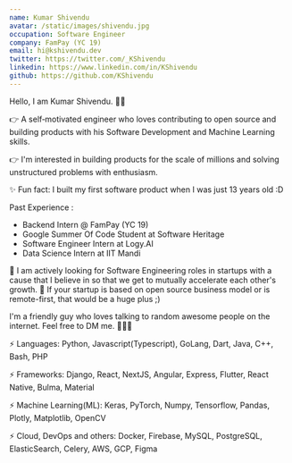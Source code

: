 ```yaml
---
name: Kumar Shivendu
avatar: /static/images/shivendu.jpg
occupation: Software Engineer
company: FamPay (YC 19)
email: hi@kshivendu.dev
twitter: https://twitter.com/_KShivendu
linkedin: https://www.linkedin.com/in/KShivendu
github: https://github.com/KShivendu
---
```


Hello, I am Kumar Shivendu. 👨‍💻

👉 A self‑motivated engineer who loves contributing to open source and building products with his Software Development and Machine Learning skills.

👉 I'm interested in building products for the scale of millions and solving unstructured problems with enthusiasm.

✨ Fun fact: I built my first software product when I was just 13 years old :D

Past Experience :

- Backend Intern @ FamPay (YC 19)
- Google Summer Of Code Student at Software Heritage
- Software Engineer Intern at Logy.AI
- Data Science Intern at IIT Mandi

🦄 I am actively looking for Software Engineering roles in startups with a cause that I believe in so that we get to mutually accelerate each other's growth. 🚀
If your startup is based on open source business model or is remote-first, that would be a huge plus ;)

I'm a friendly guy who loves talking to random awesome people on the internet. Feel free to DM me. 🙋🏻‍♂️

⚡ Languages: Python, Javascript(Typescript), GoLang, Dart, Java, C++, Bash, PHP

⚡ Frameworks: Django, React, NextJS, Angular, Express, Flutter, React Native, Bulma, Material

⚡ Machine Learning(ML): Keras, PyTorch, Numpy, Tensorflow, Pandas, Plotly, Matplotlib, OpenCV

⚡ Cloud, DevOps and others: Docker, Firebase, MySQL, PostgreSQL, ElasticSearch, Celery, AWS, GCP, Figma
